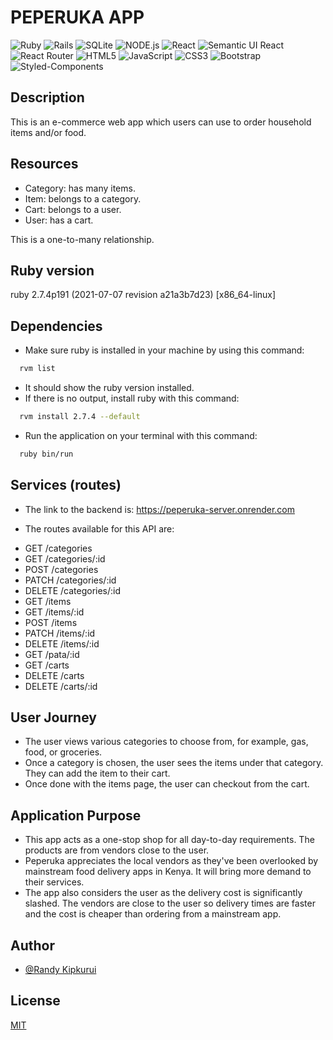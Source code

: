 # PEPERUKA APP

![Ruby](https://img.shields.io/badge/Ruby-CC342D?style=for-the-badge&logo=ruby&logoColor=white)
![Rails](https://img.shields.io/badge/rails-%23CC0000.svg?style=for-the-badge&logo=ruby-on-rails&logoColor=white)
![SQLite](https://img.shields.io/badge/SQLite-07405E?style=for-the-badge&logo=sqlite&logoColor=white)
![NODE.js](https://img.shields.io/badge/Node.js-43853D?style=for-the-badge&logo=node.js&logoColor=white)
![React](https://img.shields.io/badge/react-%2320232a.svg?style=for-the-badge&logo=react&logoColor=%2361DAFB)
![Semantic UI React](https://img.shields.io/badge/Semantic%20UI%20React-%2335BDB2.svg?style=for-the-badge&logo=SemanticUIReact&logoColor=white)
![React Router](https://img.shields.io/badge/React_Router-CA4245?style=for-the-badge&logo=react-router&logoColor=white)
![HTML5](https://img.shields.io/badge/html5-%23E34F26.svg?style=for-the-badge&logo=html5&logoColor=white)
![JavaScript](https://img.shields.io/badge/javascript-%23323330.svg?style=for-the-badge&logo=javascript&logoColor=%23F7DF1E)
![CSS3](https://img.shields.io/badge/css3-%231572B6.svg?style=for-the-badge&logo=css3&logoColor=white)
![Bootstrap](https://img.shields.io/badge/bootstrap-%23563D7C.svg?style=for-the-badge&logo=bootstrap&logoColor=white)
![Styled-Components](https://img.shields.io/badge/styled--components-DB7093?style=for-the-badge&logo=styled-components&logoColor=white)


## Description
This is an e-commerce web app which users can use to order household items and/or food.

## Resources
- Category: has many items.
- Item: belongs to a category.
- Cart: belongs to a user.
- User: has a cart.

This is a one-to-many relationship.

## Ruby version
ruby 2.7.4p191 (2021-07-07 revision a21a3b7d23) [x86_64-linux]

## Dependencies
- Make sure ruby is installed in your machine by using this command:
```bash
  rvm list
```
- It should show the ruby version installed.
- If there is no output, install ruby with this command:
```bash
  rvm install 2.7.4 --default
```

- Run the application on your terminal with this command:
```bash
  ruby bin/run
```

## Services (routes)
- The link to the backend is: https://peperuka-server.onrender.com

- The routes available for this API are:
* GET /categories
* GET /categories/:id
* POST /categories
* PATCH /categories/:id
* DELETE /categories/:id
* GET /items
* GET /items/:id
* POST /items
* PATCH /items/:id
* DELETE /items/:id
* GET /pata/:id
* GET /carts
* DELETE /carts
* DELETE /carts/:id


## User Journey
- The user views various categories to choose from, for example, gas, food, or groceries.
- Once a category is chosen, the user sees the items under that category. They can add the item to their cart.
- Once done with the items page, the user can checkout from the cart.

## Application Purpose
- This app acts as a one-stop shop for all day-to-day requirements. The products are from vendors close to the user.
- Peperuka appreciates the local vendors as they've been overlooked by mainstream food delivery apps in Kenya. It will bring more demand to their services.
- The app also considers the user as the delivery cost is significantly slashed. The vendors are close to the user so delivery times are faster and the cost is cheaper than ordering from a mainstream app. 


## Author

- [@Randy Kipkurui](https://github.com/randy-04)


## License
[MIT](https://github.com/randy-development-work/phase-4-peperuka-project-server/blob/main/LICENSE.md)

